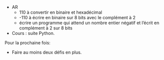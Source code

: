 * AR
  * 110 à convertir en binaire et hexadécimal
  * -110 à écrire en binaire sur 8 bits avec le complément à 2
  * écrire un programme qui attend un nombre entier négatif et
    l’écrit en complément à 2 sur 8 bits
* Cours : suite Python.

Pour la prochaine fois:

* Faire au moins deux défis en plus.
